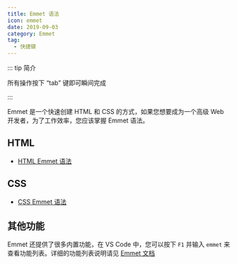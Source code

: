 ```yaml
---
title: Emmet 语法
icon: emmet
date: 2019-09-03
category: Emmet
tag:
  - 快捷键
---
```


::: tip 简介

所有操作按下 “tab” 键即可瞬间完成

:::

Emmet 是一个快速创建 HTML 和 CSS 的方式，如果您想要成为一个高级 Web 开发者，为了工作效率，您应该掌握 Emmet 语法。

<!-- more -->

## HTML

- [HTML Emmet 语法](html.md)

## CSS

- [CSS Emmet 语法](css.md)

## 其他功能

Emmet 还提供了很多内置功能，在 VS Code 中，您可以按下 `F1` 并输入 `emmet` 来查看功能列表。详细的功能列表说明请见 [Emmet 文档](https://docs.emmet.io/actions/)
